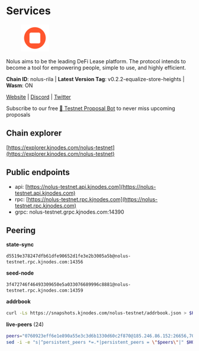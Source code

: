 # Services

<figure><img src="https://raw.githubusercontent.com/kj89/cosmos-images/main/logos/nolus.png" alt=""><figcaption></figcaption></figure>

Nolus aims to be the leading DeFi Lease platform. The protocol  intends to become a tool for empowering people, simple to use, and highly efficient.

**Chain ID**: nolus-rila | **Latest Version Tag**: v0.2.2-equalize-store-heights | **Wasm**: ON

[Website](https://www.nolus.io) | [Discord](https://discord.gg/nolus-protocol) | [Twitter](https://twitter.com/NolusProtocol)



Subscribe to our free [🤖 Testnet Proposal Bot](https://t.me/kjnodes_testnet_proposal_bot) to never miss upcoming proposals


## Chain explorer
[https://explorer.kjnodes.com/nolus-testnet](https://explorer.kjnodes.com/nolus-testnet)

## Public endpoints

* api: [https://nolus-testnet.api.kjnodes.com](https://nolus-testnet.api.kjnodes.com)
* rpc: [https://nolus-testnet.rpc.kjnodes.com](https://nolus-testnet.rpc.kjnodes.com)
* grpc: nolus-testnet.grpc.kjnodes.com:14390

## Peering

**state-sync**

```text
d5519e378247dfb61dfe90652d1fe3e2b3005a5b@nolus-testnet.rpc.kjnodes.com:14356
```

**seed-node**

```text
3f472746f46493309650e5a033076689996c8881@nolus-testnet.rpc.kjnodes.com:14359
```

**addrbook**
```bash
curl -Ls https://snapshots.kjnodes.com/nolus-testnet/addrbook.json > $HOME/.nolus/config/addrbook.json
```

**live-peers** (24)
```bash
peers="0760923eff6e1e890a55e3c3d6b1330d60c2f870@185.246.86.152:26656,7042490bf1526d8c61c43ffe4d700388b73b905f@65.108.192.123:35656,b7d04a32d5c0e9b7e1095c4d81f5bebfd03138db@65.108.8.28:61456,d5519e378247dfb61dfe90652d1fe3e2b3005a5b@65.109.68.190:43656,8b0b427b4567a7a66f05fab1146ee97b52ad7958@93.189.30.119:26656,646d17dc6126bfe79eaeb2b95964323f198c9d3c@65.109.53.60:28656,1d560eb80e578546285871dc31a8e58828635c0e@65.109.65.163:20756,55efbf3711e104ada09b4dadba5890ea2a96d4b7@65.109.116.204:20756,a12f0c225332ab006fbc46d58706669bf44f52e0@113.176.160.117:26656,d71f6a702561b08023810464a96668045dbabd9e@95.214.55.25:26656,17cc34fc4a5c91e67bc7e11b9c15cad10dd11336@138.201.221.94:26656,fcb82df30d2056c3af024fb389e173d683fe8229@65.108.105.48:19756,f50302cde48497a2af29168c23c530299116fd84@89.252.21.37:36656,15cd61c8528611d1192ee06578cd6f5054645a0e@46.101.115.206:55666,03ec7af23216082eeccc690b7bdcbe497bf2dcf8@136.243.88.91:9000,65cc76edf50ee3cf7a93539f39067d1ed6be1e6d@65.108.224.156:26656,2c0ff6e5f30189559ad336a1eb17ae48fcacc8ee@95.216.14.58:61456,79eea22837193c2b8e4d9ad1c633486f30faaa1c@144.76.27.79:56656,73176af073e4f89609db7aa4ec3561ce1b98d308@85.10.193.246:32656,48283100d4cf8068dc16ef1b10aacf092303ec2f@65.109.85.170:47656,2fc6d24d1d77c34427ce7cbb24de5ee4d4debe7c@161.97.108.208:26656,7cbd276b062030802fc7efb18b10a565c4fb88a5@92.50.75.81:26656,5c2a752c9b1952dbed075c56c600c3a79b58c395@195.3.220.135:27016,46e87e63ebfb628613a7c33ff69946ebd45fa510@176.99.142.180:36656"
sed -i -e "s|^persistent_peers *=.*|persistent_peers = \"$peers\"|" $HOME/.nolus/config/config.toml
```
